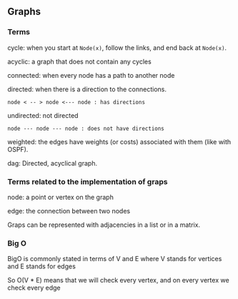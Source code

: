 ## Graphs

### Terms

cycle: when you start at `Node(x)`, follow the links, and end back at `Node(x)`.

acyclic: a graph that does not contain any cycles

connected: when every node has a path to another node

directed: when there is a direction to the connections. 

    node < -- > node <--- node : has directions

undirected: not directed

    node --- node --- node : does not have directions

weighted: the edges have weights (or costs) associated with them (like with OSPF).

dag: Directed, acyclical graph.

### Terms related to the implementation of graps

node: a point or vertex on the graph

edge: the connection between two nodes

Graps can be represented with adjacencies in a list or in a matrix.

### Big O

BigO is commonly stated in terms of V and E where V stands for vertices and E stands for edges

So O(V * E) means that we will check every vertex, and on every vertex we check every edge



